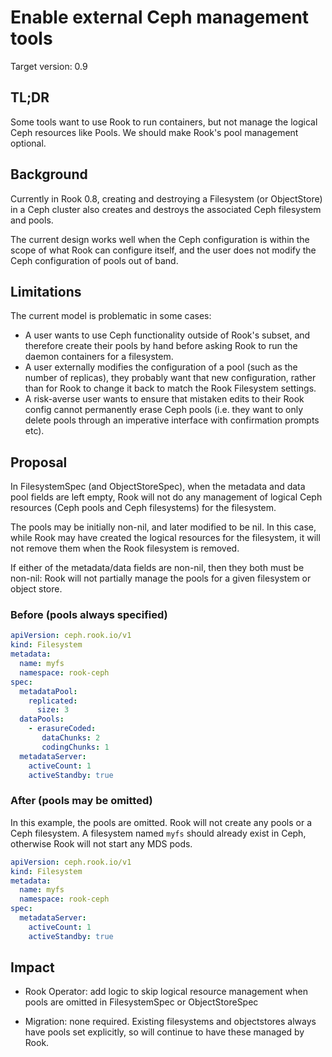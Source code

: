 # Enable external Ceph management tools

Target version: 0.9

## TL;DR

Some tools want to use Rook to run containers, but not manage the logical
Ceph resources like Pools.  We should make Rook's pool management optional.

## Background

Currently in Rook 0.8, creating and destroying a Filesystem (or ObjectStore)
in a Ceph cluster also creates and destroys the associated Ceph filesystem
and pools.

The current design works well when the Ceph configuration is within the
scope of what Rook can configure itself, and the user does not modify
the Ceph configuration of pools out of band.

## Limitations

The current model is problematic in some cases:

- A user wants to use Ceph functionality outside of Rook's subset, and
  therefore create their pools by hand before asking Rook to run
  the daemon containers for a filesystem.
- A user externally modifies the configuration of a pool (such as the
  number of replicas), they probably want that new configuration, rather than
  for Rook to change it back to match the Rook Filesystem settings.
- A risk-averse user wants to ensure that mistaken edits to their Rook config cannot
  permanently erase Ceph pools (i.e. they want to only delete pools through
  an imperative interface with confirmation prompts etc).

## Proposal

In FilesystemSpec (and ObjectStoreSpec), when the metadata and
data pool fields are left empty, Rook will not do any management of logical
Ceph resources (Ceph pools and Ceph filesystems) for the filesystem.

The pools may be initially non-nil, and later modified
to be nil.  In this case, while Rook may have created the logical
resources for the filesystem, it will not remove them when the Rook filesystem
is removed.

If either of the metadata/data fields are non-nil, then they both must
be non-nil: Rook will not partially manage the pools for a given filesystem
or object store.

### Before (pools always specified)

```yaml
apiVersion: ceph.rook.io/v1
kind: Filesystem
metadata:
  name: myfs
  namespace: rook-ceph
spec:
  metadataPool:
    replicated:
      size: 3
  dataPools:
    - erasureCoded:
       dataChunks: 2
       codingChunks: 1
  metadataServer:
    activeCount: 1
    activeStandby: true
```

### After (pools may be omitted)

In this example, the pools are omitted.  Rook will not create
any pools or a Ceph filesystem.  A filesystem named ``myfs`` should already
exist in Ceph, otherwise Rook will not start any MDS pods.

```yaml
apiVersion: ceph.rook.io/v1
kind: Filesystem
metadata:
  name: myfs
  namespace: rook-ceph
spec:
  metadataServer:
    activeCount: 1
    activeStandby: true
```


## Impact

- Rook Operator: add logic to skip logical resource
management when pools are omitted in FilesystemSpec or ObjectStoreSpec

- Migration: none required.  Existing filesystems and objectstores always
have pools set explicitly, so will continue to have these managed by Rook.

